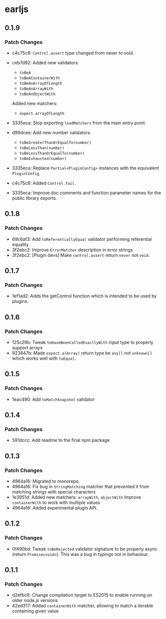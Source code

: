 # earljs

## 0.1.9

### Patch Changes

- c4c75c8: `Control.assert` type changed from never to void.
- ceb7d92: Added new validators:

  - `toBeA`
  - `toBeAContainerWith`
  - `toBeAnArrayOfLength`
  - `toBeAnArrayWith`
  - `toBeAnObjectWith`

  Added new matchers:

  - `expect.arrayOfLength`

- 3335eca: Stop exporting `loadMatchers` from the main entry point.
- d99dcee: Add new number validators:
  - `toBeGreaterThanOrEqualTo(number)`
  - `toBeLessThan(number)`
  - `toBeLessThanOrEqualTo(number)`
  - `toBeExhausted(number)`
- 3335eca: Replace `Partial<PluginConfig>` instances with the equivalent `PluginConfig`.
- c4c75c8: Added `Control.fail`.
- 3335eca: Improve doc comments and function parameter names for the public library exports.

## 0.1.8

### Patch Changes

- 69c6af3: Add `toReferentiallyEqual` validator performing referential equality
- 3f2ebc2: Improve `ErrorMatcher` description in error strings
- 3f2ebc2: [Plugin devs] Make `control.assert` return `never` not `void`.

## 0.1.7

### Patch Changes

- 1ef1ad2: Adds the getControl function which is intended to be used by plugins.

## 0.1.6

### Patch Changes

- 125c29b: Tweak `toHaveBeenCalledExactlyWith` input type to properly support arrays
- 923847b: Made `expect.a(Array)` return type be `any[]` not `unknown[]` which works well with `toEqual`.

## 0.1.5

### Patch Changes

- 1eac490: Add `toMatchSnapshot` validator

## 0.1.4

### Patch Changes

- 591dccc: Add readme to the final npm package

## 0.1.3

### Patch Changes

- 4964a16: Migrated to monorepo.
- 4964a16: Fix bug in `StringMatching` matcher that prevented it from matching strings with special characters
- 1e3951d: Added new matchers: `arrayWith`, `objectWith` Improve `containerWith` to work with multiple values
- 4964a16: Added experimental plugin API.

## 0.1.2

### Patch Changes

- 0f490bd: Tweak `toBeRejected` validator signature to be properly async (return `Promise<void>`). This was a bug in
  typings not in behaviour.

## 0.1.1

### Patch Changes

- d2efbc6: Change compilation target to ES2015 to enable running on older node.js versions
- 42ed317: Added `containerWith` matcher, allowing to match a iterable containing given value

